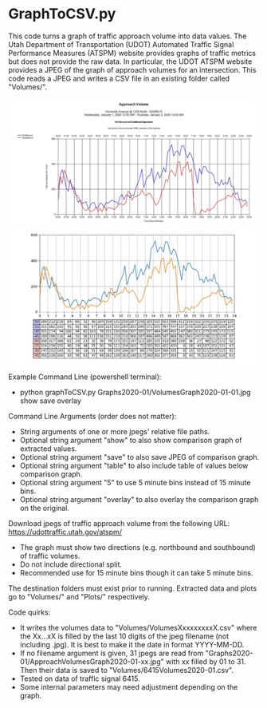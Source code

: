 # GraphToCSV.py

This code turns a graph of traffic approach volume into data values. The Utah Department of Transportation (UDOT) Automated Traffic Signal Performance Measures (ATSPM) website provides graphs of traffic metrics but does not provide the raw data. In particular, the UDOT ATSPM website provides a JPEG of the graph of approach volumes for an intersection. This code reads a JPEG and writes a CSV file in an existing folder called "Volumes/".

![alt text](./Example/ApproachVolumesGraph2020-01-01.jpg)
![alt text](./Example/extracted2020-01-01.jpg)

Example Command Line (powershell terminal):
- python graphToCSV.py Graphs2020-01/VolumesGraph2020-01-01.jpg show save overlay

Command Line Arguments (order does not matter):
- String arguments of one or more jpegs' relative file paths.
- Optional string argument "show" to also show comparison graph of extracted values.
- Optional string argument "save" to also save JPEG of comparison graph.
- Optional string argument "table" to also include table of values below comparison graph.
- Optional string argument "5" to use 5 minute bins instead of 15 minute bins.
- Optional string argument "overlay" to also overlay the comparison graph on the original.

Download jpegs of traffic approach volume from the following URL:
https://udottraffic.utah.gov/atspm/
- The graph must show two directions (e.g. northbound and southbound) of traffic volumes.
- Do not include directional split.
- Recommended use for 15 minute bins though it can take 5 minute bins.

The destination folders must exist prior to running. Extracted data and plots go to "Volumes/" and "Plots/" respectively.

Code quirks:
- It writes the volumes data to "Volumes/VolumesXxxxxxxxxX.csv" where the Xx...xX is filled by the last 10 digits of the jpeg filename (not including .jpg). It is best to make it the date in format YYYY-MM-DD.
- If no filename argument is given, 31 jpegs are read from "Graphs2020-01/ApproachVolumesGraph2020-01-xx.jpg" with xx filled by 01 to 31. Then their data is saved to "Volumes/6415Volumes2020-01.csv".
- Tested on data of traffic signal 6415.
- Some internal parameters may need adjustment depending on the graph.
